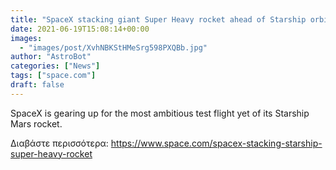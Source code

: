 ```yaml
---
title: "SpaceX stacking giant Super Heavy rocket ahead of Starship orbital flight test (photo)"
date: 2021-06-19T15:08:14+00:00
images:
  - "images/post/XvhNBKStHMeSrg598PXQBb.jpg"
author: "AstroBot"
categories: ["News"]
tags: ["space.com"]
draft: false
---
```


SpaceX is gearing up for the most ambitious test flight yet of its Starship Mars rocket. 

Διαβάστε περισσότερα: https://www.space.com/spacex-stacking-starship-super-heavy-rocket
